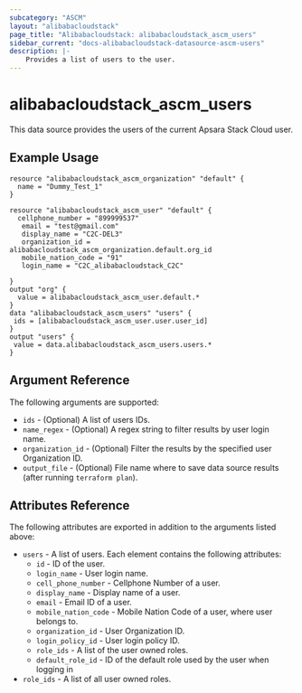 ```yaml
---
subcategory: "ASCM"
layout: "alibabacloudstack"
page_title: "Alibabacloudstack: alibabacloudstack_ascm_users"
sidebar_current: "docs-alibabacloudstack-datasource-ascm-users"
description: |-
    Provides a list of users to the user.
---
```


# alibabacloudstack\_ascm_users

This data source provides the users of the current Apsara Stack Cloud user.

## Example Usage

```
resource "alibabacloudstack_ascm_organization" "default" {
  name = "Dummy_Test_1"
}

resource "alibabacloudstack_ascm_user" "default" {
  cellphone_number = "899999537"
   email = "test@gmail.com"
   display_name = "C2C-DEL3"
   organization_id = alibabacloudstack_ascm_organization.default.org_id
   mobile_nation_code = "91"
   login_name = "C2C_alibabacloudstack_C2C"

}
output "org" {
  value = alibabacloudstack_ascm_user.default.*
}
data "alibabacloudstack_ascm_users" "users" {
 ids = [alibabacloudstack_ascm_user.user.user_id]
}
output "users" {
 value = data.alibabacloudstack_ascm_users.users.*
}
```

## Argument Reference

The following arguments are supported:

* `ids` - (Optional) A list of users IDs.
* `name_regex` - (Optional) A regex string to filter results by user login name.
* `organization_id` - (Optional) Filter the results by the specified user Organization ID.
* `output_file` - (Optional) File name where to save data source results (after running `terraform plan`).

## Attributes Reference

The following attributes are exported in addition to the arguments listed above:

* `users` - A list of users. Each element contains the following attributes:
  * `id` - ID of the user.
  * `login_name` - User login name.
  * `cell_phone_number` - Cellphone Number of a user.
  * `display_name` - Display name of a user.
  * `email` - Email ID of a user.
  * `mobile_nation_code` - Mobile Nation Code of a user, where user belongs to.
  * `organization_id` - User Organization ID.
  * `login_policy_id` - User login policy ID.
  * `role_ids` - A list of the user owned roles.
  * `default_role_id` - ID of the default role used by the user when logging in
* `role_ids` - A list of all user owned roles.
